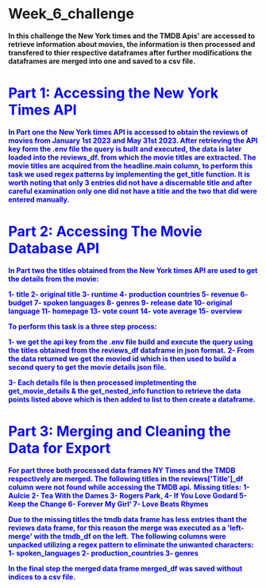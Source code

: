 # Week_6_challenge

**In this challenge the New York times and the TMDB Apis' are accessed to retrieve information about movies, the information is 
then processed and transfered to thier respective dataframes after further modifications the dataframes are merged into one and 
saved to a csv file.**

# <font color='blue'>Part 1: Accessing the New York Times API<font>
**In Part one the New York times API is accessed to obtain the reviews of movies from January 1st 2023 and May 31st 2023.
After retrieving the API key form the .env file the query is built and executed, the data is later loaded into the reviews_df.
from which the movie titles are extracted. The movie titles are acquired from the headline.main column, to perform this task we 
used regex patterns by implementing the get_title function. It is worth noting that only 3 entries did not have a discernable 
title and after careful examination only one did not have a title and the two that did were entered manually.**

# <font color='blue'>Part 2: Accessing The Movie Database API<font>
**In Part two the titles obtained from the New York times API are used to get the details from the movie:**

**1-  title                  2-  original title    3-  runtime
4-  production countries   5-  revenue           6-  budget
7-  spoken languages       8-  genres            9-  release date
10- original language      11- homepage          13- vote count
14- vote average           15- overview** 

**To perform this task is a three step process:**

**1- we get the api key from the .env file build and execute the query using the titles obtained from the reviews_df dataframe in json 
   format.**
**2- From the data returned we get the movied id which is then used to build a second query to get the movie details json file.**

**3- Each details file is then processed impletmenting the get_movie_details & the get_nested_info function to retrieve the data points 
   listed above which is then added to list to then create a dataframe.**

# <font color='blue'>Part 3: Merging and Cleaning the Data for Export<font>
**For part three both processed data frames NY Times and the TMDB respectively are merged. The following titles in the  reviews['Title']_df
column were not found while accessing the TMDB api.**
**Missing titles:**
**1- Aulcie                2- Tea With the Dames       3- Rogers Park,
4- If You Love Godard      5- Keep the Change          6- Forever My Girl'
7- Love Beats Rhymes**

**Due to the missing titles the tmdb data frame has less entries thant the reviews data frame, for this reason the merge was executed as a 
'left-merge' with the tmdb_df on the left.**
**The following columns were unpacked utilizing a regex pattern to eliminate the unwanted characters:**
**1- spoken_languages
2- production_countries
3- genres**

**In the final step the merged data frame merged_df was saved without indices to a csv file.**










